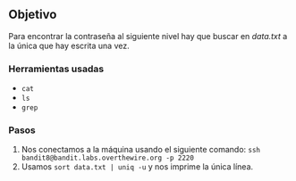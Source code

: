 ## Objetivo

Para encontrar la contraseña al siguiente nivel hay que buscar en _data.txt_ a la única que hay escrita una vez.

### Herramientas usadas

- `cat`
- `ls`
- `grep`

### Pasos 

1. Nos conectamos a la máquina usando el siguiente comando: `ssh bandit8@bandit.labs.overthewire.org -p 2220`
2. Usamos `sort data.txt | uniq -u` y nos imprime la única línea.
